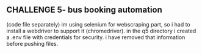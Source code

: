 ## CHALLENGE 5- bus booking automation

(code file separately)
im using selenium for webscraping part, so i had to install a webdriver to support it (chromedriver). in the q5 directory i created a .env file with credentials for security. i have removed that information before pushing files.
